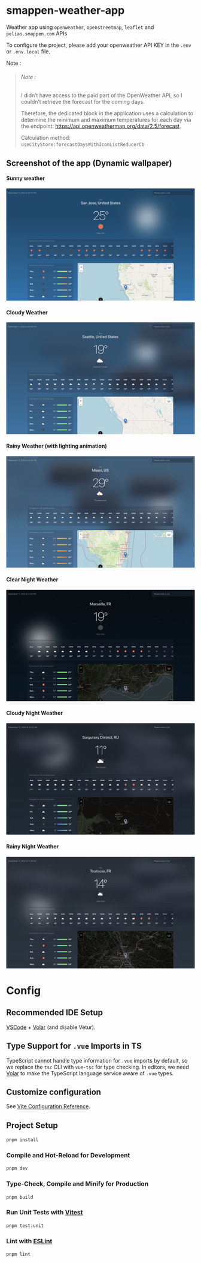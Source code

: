 # smappen-weather-app

Weather app using `openweather`, `openstreetmap`, `leaflet` and `pelias.smappen.com` APIs

To configure the project, please add your openweather API KEY in the `.env` or `.env.local` file.

Note : 
> ###### Note :
> I didn’t have access to the paid part of the OpenWeather API, 
> so I couldn’t retrieve the forecast for the coming days. 
> 
> Therefore, the dedicated block in the application uses a calculation to determine the minimum and maximum temperatures 
> for each day via the endpoint: https://api.openweathermap.org/data/2.5/forecast. 
> 
> Calculation method: `useCityStore:forecastDaysWithIconListReducerCb`


## Screenshot of the app (Dynamic wallpaper)

#### Sunny weather
![Sunny weather](./readme-files/clear.png)

#### Cloudy Weather
![Cloudy weather](./readme-files/cloudy.png)

#### Rainy Weather (with lighting animation)
![Rainy Weather](./readme-files/rainy.png)

#### Clear Night Weather
![Clear Night Weather](./readme-files/clear-night.png)

#### Cloudy Night Weather
![Cloudy Night Weather](./readme-files/cloudy-night.png)

#### Rainy Night Weather
![Cloudy Night Weather](./readme-files/rainy-night.png)



# Config

## Recommended IDE Setup

[VSCode](https://code.visualstudio.com/) + [Volar](https://marketplace.visualstudio.com/items?itemName=Vue.volar) (and disable Vetur).

## Type Support for `.vue` Imports in TS

TypeScript cannot handle type information for `.vue` imports by default, so we replace the `tsc` CLI with `vue-tsc` for type checking. In editors, we need [Volar](https://marketplace.visualstudio.com/items?itemName=Vue.volar) to make the TypeScript language service aware of `.vue` types.

## Customize configuration

See [Vite Configuration Reference](https://vitejs.dev/config/).

## Project Setup

```sh
pnpm install
```

### Compile and Hot-Reload for Development

```sh
pnpm dev
```

### Type-Check, Compile and Minify for Production

```sh
pnpm build
```

### Run Unit Tests with [Vitest](https://vitest.dev/)

```sh
pnpm test:unit
```

### Lint with [ESLint](https://eslint.org/)

```sh
pnpm lint
```
